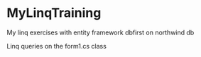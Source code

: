 # MyLinqTraining
My linq exercises with entity framework dbfirst on northwind db

Linq queries on the form1.cs class
